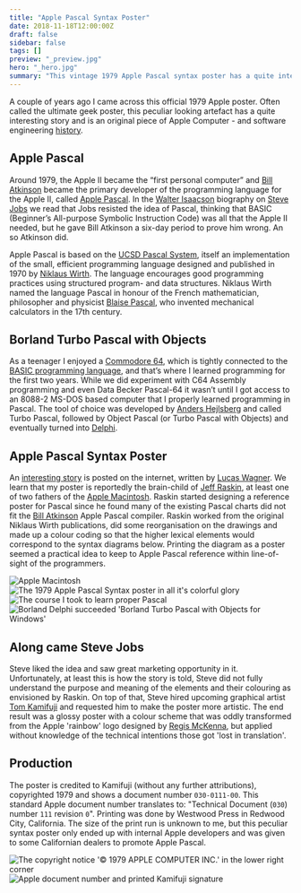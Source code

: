 ```yaml
---
title: "Apple Pascal Syntax Poster"
date: 2018-11-18T12:00:00Z
draft: false
sidebar: false
tags: []
preview: "_preview.jpg"
hero: "_hero.jpg"
summary: "This vintage 1979 Apple Pascal syntax poster has a quite interesting story and is an original piece of software engineering history too."
---
```


A couple of years ago I came across this official 1979 Apple poster. Often called the ultimate geek poster, this peculiar looking artefact has a quite interesting story and is an original piece of Apple Computer - and software engineering [history](http://www.computerhistory.org/collections/catalog/102640077).

## Apple Pascal
Around 1979, the Apple II became the “first personal computer” and [Bill Atkinson](https://twitter.com/billatk) became the primary developer of the programming language for the Apple II, called [Apple Pascal](https://web.archive.org/web/20150405004057/http://apple2info.net/images/2/24/Apple2Pascal_Operating_System_Ref.pdf). In the [Walter Isaacson](http://www.simonandschuster.com/books/Steve-Jobs/Walter-Isaacson/9781451648539) biography on [Steve Jobs](https://en.wikipedia.org/wiki/Steve_Jobs) we read that Jobs resisted the idea of Pascal, thinking that BASIC (Beginner’s All-purpose Symbolic Instruction Code) was all that the Apple II needed, but he gave Bill Atkinson a six-day period to prove him wrong. An so Atkinson did.

Apple Pascal is based on the [UCSD Pascal System](https://en.wikipedia.org/wiki/UCSD_Pascal), itself an implementation of the small, efficient programming language designed and published in 1970 by [Niklaus Wirth](https://en.wikipedia.org/wiki/Niklaus_Wirth). The language encourages good programming practices using structured program- and data structures. Niklaus Wirth named the language Pascal in honour of the French mathematician, philosopher and physicist [Blaise Pascal](https://en.wikipedia.org/wiki/Blaise_Pascal), who invented mechanical calculators in the 17th century.

## Borland Turbo Pascal with Objects
As a teenager I enjoyed a [Commodore 64](https://en.wikipedia.org/wiki/Commodore_64), which is tightly connected to the [BASIC programming language](https://www.c64-wiki.com/wiki/BASIC), and that’s where I learned programming for the first two years. While we did experiment with C64 Assembly programming and even Data Becker Pascal-64 it wasn’t until I got access to an 8088-2 MS-DOS based computer that I properly learned programming in Pascal. The tool of choice was developed by [Anders Hejlsberg]("https://twitter.com/ahejlsberg) and called Turbo Pascal, followed by Object Pascal (or Turbo Pascal with Objects) and eventually turned into [Delphi](https://en.wikipedia.org/wiki/Delphi_(IDE)).

## Apple Pascal Syntax Poster
An [interesting story]("https://vintagecomputer.ca/the-history-of-apples-pascal-syntax-poster-1979-80/) is posted on the internet, written by [Lucas Wagner](http://archive.li/xD6KS). We learn that my poster is reportedly the brain-child of [Jeff Raskin](https://en.wikipedia.org/wiki/Jef_Raskin), at least one of two fathers of the [Apple Macintosh](https://en.wikipedia.org/wiki/Macintosh). Raskin started designing a reference poster for Pascal since he found many of the existing Pascal charts did not fit the [Bill Atkinson](https://en.wikipedia.org/wiki/Bill_Atkinson) Apple Pascal compiler. Raskin worked from the original Niklaus Wirth publications, did some reorganisation on the drawings and made up a colour coding so that the higher lexical elements would correspond to the syntax diagrams below. Printing the diagram as a poster seemed a practical idea to keep to Apple Pascal reference within line-of-sight of the programmers.

![Apple Macintosh](1984.jpg)
![The 1979 Apple Pascal Syntax poster in all it's colorful glory](scan.jpg)
![The course I took to learn proper Pascal](teleac.jpg)
![Borland Delphi succeeded 'Borland Turbo Pascal with Objects for Windows'](delphi.jpg)

## Along came Steve Jobs
Steve liked the idea and saw great marketing opportunity in it. Unfortunately, at least this is how the story is told, Steve did not fully understand the purpose and meaning of the elements and their colouring as envisioned by Raskin. On top of that, Steve hired upcoming graphical artist [Tom Kamifuji](http://www.artnet.com/artists/tom-kamifuji/) and requested him to make the poster more artistic. The end result was a glossy poster with a colour scheme that was oddly transformed from the Apple 'rainbow' logo designed by [Regis McKenna](https://en.wikipedia.org/wiki/Regis_McKenna), but applied without knowledge of the technical intentions those got 'lost in translation'.

## Production
The poster is credited to Kamifuji (without any further attributions), copyrighted 1979 and shows a document number ```030-0111-00```. This standard Apple document number translates to: "Technical Document (```030```) number ```111``` revision ```0```".
Printing was done by Westwood Press in Redwood City, California. The size of the print run is unknown to me, but this peculiar syntax poster only ended up with internal Apple developers and was given to some Californian dealers to promote Apple Pascal.

![The copyright notice '&copy; 1979 APPLE COMPUTER INC.' in the lower right corner](copyright.jpg)
![Apple document number and printed Kamifuji signature](number.jpg)
